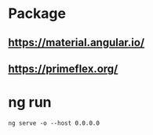 # Package
## https://material.angular.io/
## https://primeflex.org/


# ng run
```
ng serve -o --host 0.0.0.0
```
